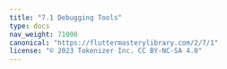 ```yaml
---
title: "7.1 Debugging Tools"
type: docs
nav_weight: 71000
canonical: "https://fluttermasterylibrary.com/2/7/1"
license: "© 2023 Tokenizer Inc. CC BY-NC-SA 4.0"
---
```


